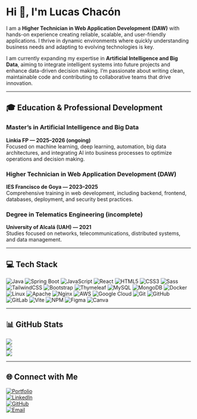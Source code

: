 # Hi 👋, I'm Lucas Chacón

I am a **Higher Technician in Web Application Development (DAW)** with hands-on experience creating reliable, scalable, and user-friendly applications. I thrive in dynamic environments where quickly understanding business needs and adapting to evolving technologies is key.  

I am currently expanding my expertise in **Artificial Intelligence and Big Data**, aiming to integrate intelligent systems into future projects and enhance data-driven decision making. I’m passionate about writing clean, maintainable code and contributing to collaborative teams that drive innovation.  

---

## 🎓 Education & Professional Development  

### Master’s in Artificial Intelligence and Big Data  
**Linkia FP — 2025–2026 (ongoing)**  
Focused on machine learning, deep learning, automation, big data architectures, and integrating AI into business processes to optimize operations and decision making.  

### Higher Technician in Web Application Development (DAW)  
**IES Francisco de Goya — 2023–2025**  
Comprehensive training in web development, including backend, frontend, databases, deployment, and security best practices.  

### Degree in Telematics Engineering (incomplete)  
**University of Alcalá (UAH) — 2021**  
Studies focused on networks, telecommunications, distributed systems, and data management.  

---

## 💻 Tech Stack  

![Java](https://img.shields.io/badge/Java-ED8B00?style=for-the-badge&logo=openjdk&logoColor=white)
![Spring Boot](https://img.shields.io/badge/SpringBoot-6DB33F?style=for-the-badge&logo=springboot&logoColor=white)
![JavaScript](https://img.shields.io/badge/JavaScript-F7DF1E?style=for-the-badge&logo=javascript&logoColor=black)
![React](https://img.shields.io/badge/React-61DAFB?style=for-the-badge&logo=react&logoColor=black)
![HTML5](https://img.shields.io/badge/HTML5-E34F26?style=for-the-badge&logo=html5&logoColor=white)
![CSS3](https://img.shields.io/badge/CSS3-1572B6?style=for-the-badge&logo=css3&logoColor=white)
![Sass](https://img.shields.io/badge/Sass-hotpink?style=for-the-badge&logo=Sass&logoColor=white)
![TailwindCSS](https://img.shields.io/badge/TailwindCSS-38B2AC?style=for-the-badge&logo=tailwind-css&logoColor=white)
![Bootstrap](https://img.shields.io/badge/Bootstrap-563D7C?style=for-the-badge&logo=bootstrap&logoColor=white)
![Thymeleaf](https://img.shields.io/badge/Thymeleaf-005C0F?style=for-the-badge&logo=thymeleaf&logoColor=white)
![MySQL](https://img.shields.io/badge/MySQL-4479A1?style=for-the-badge&logo=mysql&logoColor=white)
![MongoDB](https://img.shields.io/badge/MongoDB-4ea94b?style=for-the-badge&logo=mongodb&logoColor=white)
![Docker](https://img.shields.io/badge/Docker-2496ED?style=for-the-badge&logo=docker&logoColor=white)
![Linux](https://img.shields.io/badge/Linux-FCC624?style=for-the-badge&logo=linux&logoColor=black)
![Apache](https://img.shields.io/badge/Apache-D42029?style=for-the-badge&logo=apache&logoColor=white)
![Nginx](https://img.shields.io/badge/Nginx-009639?style=for-the-badge&logo=nginx&logoColor=white)
![AWS](https://img.shields.io/badge/AWS-FF9900?style=for-the-badge&logo=amazon-aws&logoColor=white)
![Google Cloud](https://img.shields.io/badge/GoogleCloud-4285F4?style=for-the-badge&logo=google-cloud&logoColor=white)
![Git](https://img.shields.io/badge/Git-F05032?style=for-the-badge&logo=git&logoColor=white)
![GitHub](https://img.shields.io/badge/GitHub-181717?style=for-the-badge&logo=github&logoColor=white)
![GitLab](https://img.shields.io/badge/GitLab-FC6D26?style=for-the-badge&logo=gitlab&logoColor=white)
![Vite](https://img.shields.io/badge/Vite-646CFF?style=for-the-badge&logo=vite&logoColor=white)
![NPM](https://img.shields.io/badge/NPM-CB3837?style=for-the-badge&logo=npm&logoColor=white)
![Figma](https://img.shields.io/badge/Figma-F24E1E?style=for-the-badge&logo=figma&logoColor=white)
![Canva](https://img.shields.io/badge/Canva-00C4CC?style=for-the-badge&logo=canva&logoColor=white)

---

## 📊 GitHub Stats  

![](https://github-readme-stats.vercel.app/api?username=lucaschacon3&theme=tokyonight&hide_border=false&include_all_commits=true&count_private=true)  
![](https://nirzak-streak-stats.vercel.app/?user=lucaschacon3&theme=tokyonight&hide_border=false)  
![](https://github-readme-stats.vercel.app/api/top-langs/?username=lucaschacon3&theme=tokyonight&hide_border=false&include_all_commits=true&count_private=true&layout=compact)  

---

## 🌐 Connect with Me  

[![Portfolio](https://img.shields.io/badge/Portfolio-000000?style=for-the-badge&logo=vercel&logoColor=white)](https://lucaschacon.dev)  
[![LinkedIn](https://img.shields.io/badge/LinkedIn-%230077B5.svg?style=for-the-badge&logo=linkedin&logoColor=white)](https://www.linkedin.com/in/lucas-chacon-/)  
[![GitHub](https://img.shields.io/badge/GitHub-181717?style=for-the-badge&logo=github&logoColor=white)](https://github.com/lucaschacon3)  
[![Email](https://img.shields.io/badge/Email-D14836?style=for-the-badge&logo=gmail&logoColor=white)](mailto:l.chaconlanga3@gmail.com)  
